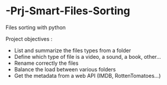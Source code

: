 # -Prj-Smart-Files-Sorting
Files sorting with python

Project objectives :
- List and summarize the files types from a folder
- Define which type of file is a video, a sound, a book, other...
- Rename correctly the files
- Balance the load between various folders
- Get the metadata from a web API (IMDB, RottenTomatoes...)
